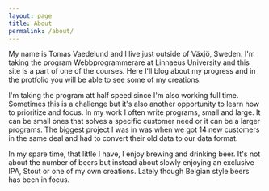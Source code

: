 ```yaml
---
layout: page
title: About
permalink: /about/
---
```


My name is Tomas Vaedelund and I live just outside of Växjö, Sweden. I'm taking the program Webbprogrammerare at
Linnaeus University and this site is a part of one of the courses. Here I'll blog about my progress and in the protfolio
you will be able to see some of my creations.

I'm taking the program att half speed since I'm also working full time. Sometimes this is a challenge but it's also
another opportunity to learn how to prioritize and focus. In my work I often write programs, small and large. It can be
small ones that solves a specific customer need or it can be a larger programs. The biggest project I was in was when we
got 14 new customers in the same deal and had to convert their old data to our data format.

In my spare time, that little I have, I enjoy brewing and drinking beer. It's not about the number of beers but instead
about slowly enjoying an exclusive IPA, Stout or one of my own creations. Lately though Belgian style beers has been in
focus.
